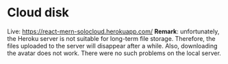 # Cloud disk

Live: https://react-mern-solocloud.herokuapp.com/
**Remark**: unfortunately, the Heroku server is not suitable for long-term file storage. Therefore, the files uploaded to the server will disappear after a while. Also, downloading the avatar does not work. There were no such problems on the local server.
